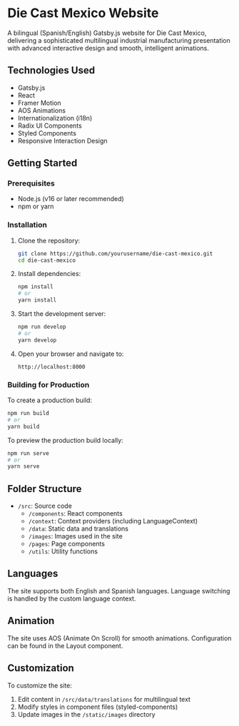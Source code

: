 # Die Cast Mexico Website

A bilingual (Spanish/English) Gatsby.js website for Die Cast Mexico, delivering a sophisticated multilingual industrial manufacturing presentation with advanced interactive design and smooth, intelligent animations.

## Technologies Used

- Gatsby.js
- React
- Framer Motion
- AOS Animations
- Internationalization (i18n)
- Radix UI Components
- Styled Components
- Responsive Interaction Design

## Getting Started

### Prerequisites

- Node.js (v16 or later recommended)
- npm or yarn

### Installation

1. Clone the repository:
   ```bash
   git clone https://github.com/yourusername/die-cast-mexico.git
   cd die-cast-mexico
   ```

2. Install dependencies:
   ```bash
   npm install
   # or
   yarn install
   ```

3. Start the development server:
   ```bash
   npm run develop
   # or
   yarn develop
   ```

4. Open your browser and navigate to:
   ```
   http://localhost:8000
   ```

### Building for Production

To create a production build:

```bash
npm run build
# or
yarn build
```

To preview the production build locally:

```bash
npm run serve
# or
yarn serve
```

## Folder Structure

- `/src`: Source code
  - `/components`: React components
  - `/context`: Context providers (including LanguageContext)
  - `/data`: Static data and translations
  - `/images`: Images used in the site
  - `/pages`: Page components
  - `/utils`: Utility functions

## Languages

The site supports both English and Spanish languages. Language switching is handled by the custom language context.

## Animation

The site uses AOS (Animate On Scroll) for smooth animations. Configuration can be found in the Layout component.

## Customization

To customize the site:

1. Edit content in `/src/data/translations` for multilingual text
2. Modify styles in component files (styled-components)
3. Update images in the `/static/images` directory